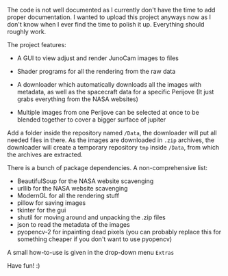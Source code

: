 The code is not well documented as I currently don't have the time to add proper documentation. I wanted to upload this project anyways now as I don't know when I ever find the time to polish it up.
Everything should roughly work.

The project features:

- A GUI to view adjust and render JunoCam images to files

- Shader programs for all the rendering from the raw data

- A downloader which automatically downloads all the images with metadata, as well as the spacecraft data for a specific Perijove (It just grabs everything from the NASA websites)

- Multiple images from one Perijove can be selected at once to be blended together to cover a bigger surface of jupiter

Add a folder inside the repository named `/Data`, the downloader will put all needed files in there. As the images are downloaded in `.zip` archives, the downloader will create a temporary repository `tmp` inside `/Data`, from which the archives are extracted.

There is a bunch of package dependencies. A non-comprehensive list:
- BeautifulSoup for the NASA website scavenging
- urllib for the NASA website scavenging
- ModernGL for all the rendering stuff
- pillow for saving images
- tkinter for the gui
- shutil for moving around and unpacking the .zip files
- json to read the metadata of the images
- pyopencv-2 for inpainting dead pixels (you can probably replace this for something cheaper if you don't want to use pyopencv)

A small how-to-use is given in the drop-down menu `Extras`


Have fun! :)
